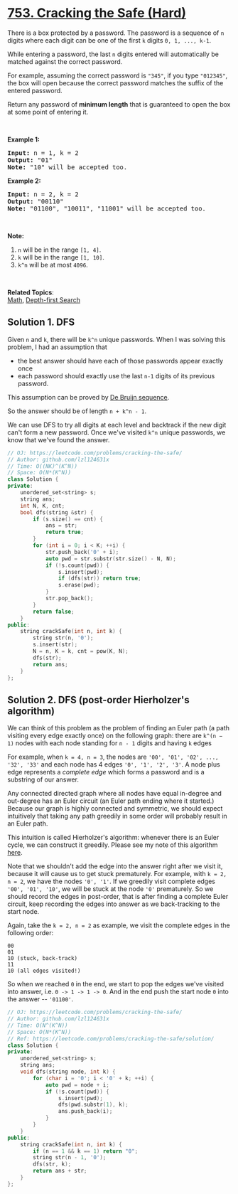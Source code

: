 # [753. Cracking the Safe (Hard)](https://leetcode.com/problems/cracking-the-safe/)

<p>There is a box protected by a password. The password is a sequence of&nbsp;<code>n</code> digits&nbsp;where each digit can be one of the first <code>k</code> digits <code>0, 1, ..., k-1</code>.</p>

<p>While entering a password,&nbsp;the last <code>n</code> digits entered will automatically be matched against the correct password.</p>

<p>For example, assuming the correct password is <code>"345"</code>,&nbsp;if you type <code>"012345"</code>, the box will open because the correct password matches the suffix of the entered password.</p>

<p>Return any password of <strong>minimum length</strong> that is guaranteed to open the box at some point of entering it.</p>

<p>&nbsp;</p>

<p><b>Example 1:</b></p>

<pre><b>Input:</b> n = 1, k = 2
<b>Output:</b> "01"
<b>Note:</b> "10" will be accepted too.
</pre>

<p><b>Example 2:</b></p>

<pre><b>Input:</b> n = 2, k = 2
<b>Output:</b> "00110"
<b>Note:</b> "01100", "10011", "11001" will be accepted too.
</pre>

<p>&nbsp;</p>

<p><b>Note:</b></p>

<ol>
	<li><code>n</code> will be in the range <code>[1, 4]</code>.</li>
	<li><code>k</code> will be in the range <code>[1, 10]</code>.</li>
	<li><code>k^n</code> will be at most <code>4096</code>.</li>
</ol>

<p>&nbsp;</p>


**Related Topics**:  
[Math](https://leetcode.com/tag/math/), [Depth-first Search](https://leetcode.com/tag/depth-first-search/)

## Solution 1. DFS

Given `n` and `k`, there will be `k^n` unique passwords. When I was solving this problem, I had an assumption that
* the best answer should have each of those passwords appear exactly once
* each password should exactly use the last `n-1` digits of its previous password.

This assumption can be proved by [De Bruijn sequence](https://en.wikipedia.org/wiki/De_Bruijn_sequence).

So the answer should be of length `n + k^n - 1`.

We can use DFS to try all digits at each level and backtrack if the new digit can't form a new password. Once we've visited `k^n` unique passwords, we know that we've found the answer.

```cpp
// OJ: https://leetcode.com/problems/cracking-the-safe/
// Author: github.com/lzl124631x
// Time: O((NK)^(K^N))
// Space: O(N*(K^N))
class Solution {
private:
    unordered_set<string> s;
    string ans;
    int N, K, cnt;
    bool dfs(string &str) {
        if (s.size() == cnt) {
            ans = str;
            return true;
        }
        for (int i = 0; i < K; ++i) {
            str.push_back('0' + i);
            auto pwd = str.substr(str.size() - N, N);
            if (!s.count(pwd)) {
                s.insert(pwd);
                if (dfs(str)) return true;
                s.erase(pwd);
            }
            str.pop_back();
        }
        return false;
    }
public:
    string crackSafe(int n, int k) {
        string str(n, '0');
        s.insert(str);
        N = n, K = k, cnt = pow(K, N);
        dfs(str);
        return ans;
    }
};
```

## Solution 2. DFS (post-order Hierholzer's algorithm)

We can think of this problem as the problem of finding an Euler path (a path visiting every edge exactly once) on the following graph: there are `k^(n − 1)` nodes with each node standing for `n - 1` digits and having `k` edges

For example, when `k = 4, n = 3`, the nodes are `'00', '01', '02', ..., '32', '33'` and each node has 4 edges `'0', '1', '2', '3'`. A node plus edge represents a _complete edge_ which forms a password and is a substring of our answer.

Any connected directed graph where all nodes have equal in-degree and out-degree has an Euler circuit (an Euler path ending where it started.) Because our graph is highly connected and symmetric, we should expect intuitively that taking any path greedily in some order will probably result in an Euler path.

This intuition is called Hierholzer's algorithm: whenever there is an Euler cycle, we can construct it greedily. Please see my note of this algorithm [here](../notes/euler-path.md).

Note that we shouldn't add the edge into the answer right after we visit it, because it will cause us to get stuck prematurely. For example, with `k = 2, n = 2`, we have the nodes `'0', '1'`. If we greedily visit complete edges `'00', '01', '10'`, we will be stuck at the node `'0'` prematurely. So we should record the edges in post-order, that is after finding a complete Euler circuit, keep recording the edges into answer as we back-tracking to the start node.

Again, take the `k = 2, n = 2` as example, we visit the complete edges in the following order:

```
00
01
10 (stuck, back-track)
11
10 (all edges visited!)
```

So when we reached `0` in the end, we start to pop the edges we've visited into answer, i.e. `0 -> 1 -> 1 -> 0`. And in the end push the start node `0` into the answer -- `'01100'`.

```cpp
// OJ: https://leetcode.com/problems/cracking-the-safe/
// Author: github.com/lzl124631x
// Time: O(N^(K^N))
// Space: O(N*(K^N))
// Ref: https://leetcode.com/problems/cracking-the-safe/solution/
class Solution {
private:
    unordered_set<string> s;
    string ans;
    void dfs(string node, int k) {
        for (char i = '0'; i < '0' + k; ++i) {
            auto pwd = node + i;
            if (!s.count(pwd)) {
                s.insert(pwd);
                dfs(pwd.substr(1), k);
                ans.push_back(i);
            }
        }
    }
public:
    string crackSafe(int n, int k) {
        if (n == 1 && k == 1) return "0";
        string str(n - 1, '0');
        dfs(str, k);
        return ans + str;
    }
};
```